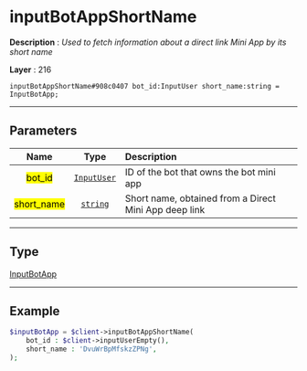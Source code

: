 # inputBotAppShortName

**Description** : *Used to fetch information about a direct link Mini App by its short name*

**Layer** : 216

```tl
inputBotAppShortName#908c0407 bot_id:InputUser short_name:string = InputBotApp;
```

---

## Parameters

| Name | Type | Description |
| :---: | :---: | :--- |
| <mark>bot_id</mark> | [`InputUser`](type/InputUser) | ID of the bot that owns the bot mini app |
| <mark>short_name</mark> | [`string`](type/string) | Short name, obtained from a Direct Mini App deep link |

---

## Type

[InputBotApp](type/InputBotApp)

---

## Example

```php
$inputBotApp = $client->inputBotAppShortName(
	bot_id : $client->inputUserEmpty(),
	short_name : 'DvuWrBpMfskzZPNg',
);
```